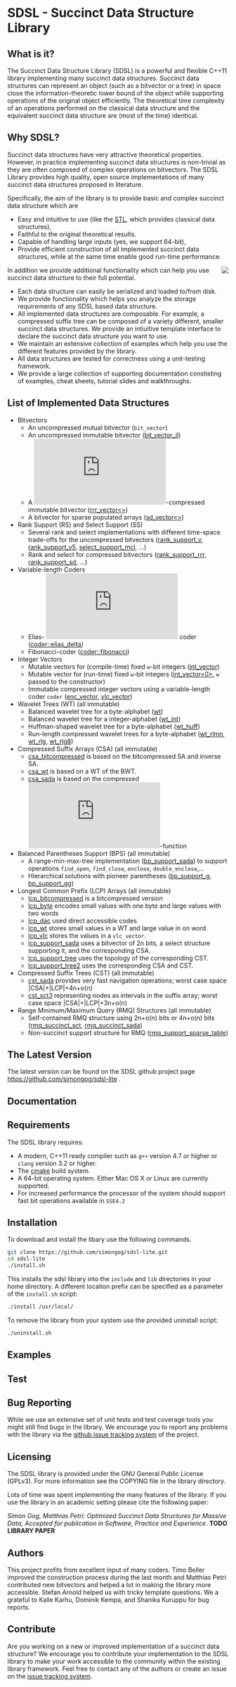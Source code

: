 SDSL - Succinct Data Structure Library
=========

What is it?
-----------

The Succinct Data Structure Library (SDSL) is a powerful and flexible C++11
library implementing many succinct data structures. Succinct data structures
can represent an object (such as a bitvector or a tree) in space close the
information-theoretic lower bound of the object while supporting operations
of the original object efficiently. The theoretical time complexity of an
operations performed on the classical data structure and the equivalent
succinct data structure are (most of the time) identical.

Why SDSL?
--------

Succinct data structures have very attractive theoretical properties. However,
in practice implementing succinct data structures is non-trivial as they are
often composed of complex operations on bitvectors. The SDSL Library provides
high quality, open source implementations of many succinct data structures
proposed in literature.

Specifically, the aim of the library is to provide basic and complex succinct
data structure which are

  * Easy and intuitive to use (like the [STL][STL], which provides classical data structures),
  * Faithful to the original theoretical results.
  * Capable of handling large inputs (yes, we support 64-bit),
  * Provide efficient construction of all implemented succinct data structures, while at the same time enable good run-time performance.

<img align="right" src="extras/example-storage-visualization-smaller.png?raw=true" />

In addition we provide additional functionality which can help you use succinct
data structure to their full potential.

  * Each data structure can easily be serialized and loaded to/from disk.
  * We provide functionality which helps you analyze the storage requirements of any
  SDSL based data structure.
  * All implemented data structures are composable. For example, a compressed
  suffix tree can be composed of a variety different, smaller succinct data structures.
  We provide an intiuitive template interface to declare the succinct data structure
  you want to use.
  * We maintain an extensive collection of examples which help you use the different
  features provided by the library.
  * All data structures are tested for correctness using a unit-testing framework.
  * We provide a large collection of supporting documentation constisting of examples,
    cheat sheets, tutorial slides and walkthroughs.

List of Implemented Data Structures
--------

 * Bitvectors
   * An uncompressed mutual bitvector (`bit_vector`)
   * An uncompressed immutable bitvector ([bit_vector_il](./include/sdsl/bit_vector_il.hpp))
   * A ![H_0](http://latex.codecogs.com/gif.latex?H_0)-compressed
     immutable bitvector ([rrr_vector<>](./include/sdsl/rrr_vector.hpp))
   * A bitvector for sparse populated arrays ([sd_vector<>](./include/sdsl/sd_vector.hpp))
 * Rank Support (RS) and Select Support (SS)
   * Several rank and select implementations with different time-space
     trade-offs for the uncompressed bitvectors
     ([rank_support_v](./include/sdsl/rank_support_v.hpp),
      [rank_support_v5](./include/sdsl/ran_support_v5.hpp),
      [select_support_mcl](./include/sdsl/select_support_mcl.hpp), ...)
   * Rank and select for compressed bitvectors
     ([rank_support_rrr](./include/sdsl/rrr_vector.hpp),
      [rank_support_sd](./include/sdsl/sd_vector.hpp), ...)
 * Variable-length Coders
   * Elias- ![\delta](http://latex.codecogs.com/gif.latex?%5Cdelta) coder
     ([coder::elias_delta](./include/sdsl/coder_elias_delta.hpp))
   * Fibonacci-coder ([coder::fibonacci](./include/sdsl/coder_fibonacci.hpp))
 * Integer Vectors
   * Mutable vectors for (compile-time) fixed `w`-bit integers ([int_vector<w>](./include/sdsl/int_vector.hpp))
   * Mutable vector for (run-time) fixed `w`-bit integers ([int_vector<0>](./include/sdsl/int_vector.hpp),
     `w` passed to the constructor)
   * Immutable compressed integer vectors using a variable-length coder `coder`
     ([enc_vector<coder>](./include/sdsl/enc_vector.hpp),
     [vlc_vector<coder>](./include/sdsl/vlc_vector.hpp))
 * Wavelet Trees (WT) (all immutable)
   * Balanced wavelet tree for a byte-alphabet ([wt](./include/sdsl/wt.hpp))
   * Balanced wavelet tree for a integer-alphabet ([wt_int](./include/sdsl/wt_int.hpp))
   * Huffman-shaped wavelet tree for a byte-alphabet ([wt_huff](./include/sdsl/wt_huff.hpp))
   * Run-length compressed wavelet trees for a byte-alphabet
     ([wt_rlmn](./include/sdsl/wt_rlmn.hpp),
      [wt_rlg](./include/sdsl/wt_rlg.hpp),
      [wt_rlg8](./include/sdsl/wt_rlg8.hpp))
 * Compressed Suffix Arrays (CSA) (all immutable)
   * [csa_bitcompressed](./include/sdsl/csa_bitcompressed.hpp) is based on the bitcompressed SA and inverse SA.
   * [csa_wt](./include/sdsl/csa_wt.hpp) is based on a WT of the BWT.
   * [csa_sada](./include/sdsl/csa_sada.hpp) is based on the compressed
      ![\Psi](http://latex.codecogs.com/gif.latex?%5CPsi)-function
 * Balanced Parentheses Support (BPS) (all immutable)
   * A range-min-max-tree implementation ([bp_support_sada](./include/sdsl/bp_support_sada.hpp))
     to support operations `find_open`, `find_close`, `enclose`, `double_enclose`,...
   * Hierarchical solutions with pioneer parentheses
     ([bp_support_g](./include/sdsl/bp_support_g.hpp),
      [bp_support_gg](./include/sdsl/bp_support_gg.hpp))
 * Longest Common Prefix (LCP) Arrays (all immutable)
   * [lcp_bitcompressed](./include/sdsl/lcp_bitcompressed.hpp) is a bitcompressed version
   * [lcp_byte](./include/sdsl/lcp_byte.hpp) encodes small values with one
     byte and large values with two words
   * [lcp_dac](./include/sdsl/lcp_dac.hpp) used direct accessible codes
   * [lcp_wt](./include/sdsl/lcp_wt.hpp) stores small values in a WT and
     large value in on word.
   * [lcp_vlc](./include/sdsl/lcp_vlc.hpp) stores the values in a `vlc_vector`.
   * [lcp_support_sada](./include/sdsl/lcp_support_sada.hpp) uses a bitvector of 2n bits, a
     select structure supporting it, and the corresponding CSA.
   * [lcp_support_tree](./include/sdsl/lcp_support_tree.hpp) uses the topology of the
     corresponding CST.
   * [lcp_support_tree2](./include/sdsl/lcp_support_tree2.hpp) uses the corresponding CSA
   and CST.
 * Compressed Suffix Trees (CST) (all immutable)
   * [cst_sada](./include/sdsl/cst_sada.hpp) provides very fast navigation operations; worst case
     space |CSA|+|LCP|+4n+o(n)
   * [cst_sct3](./include/sdsl/cst_sct3.hpp) representing nodes as intervals in the suffix array;
     worst case space |CSA|+|LCP|+3n+o(n)
 * Range Minimum/Maximum Query (RMQ) Structures (all immutable)
   * Self-contained RMQ structure using 2n+o(n) bits or 4n+o(n) bits
     ([rmq_succinct_sct](./include/sdsl/rmq_succinct_sct.hpp),
      [rmq_succinct_sada](./include/sdsl/rmq_succinct_sada.hpp))
   * Non-succinct support structure for RMQ ([rmq_support_sparse_table](./include/sdsl/rmq_support_sparse_table.hpp))


The Latest Version
------------------

The latest version can be found on the SDSL github project page https://github.com/simongog/sdsl-lite .

Documentation
-------------

Requirements
------------

The SDSL library requires:

* A modern, C++11 ready compiler such as `g++` version 4.7 or higher or `clang` version 3.2 or higher.
* The [cmake]() build system.
* A 64-bit operating system. Either Mac OS X or Linux are currently supported.
* For increased performance the processor of the system should support fast bit operations available in `SSE4.2`

Installation
------------

To download and install the libary use the following commands.

```sh
git clone https://github.com/simongog/sdsl-lite.git
cd sdsl-lite
./install.sh
```

This installs the sdsl library into the `include` and `lib` directories in your
home directory. A different location prefix can be specified as a parameter of
the `install.sh` script:

```sh
./install /usr/local/
```

To remove the library from your system use the provided uninstall script:

```sh
./uninstall.sh
```

Examples
------------

Test
----

Bug Reporting
------------

While we use an extensive set of unit tests and test coverage tools you might
still find bugs in the library. We encourage you to report any problems with
the library via the [github issue tracking system](https://github.com/simongog/sdsl-lite/issues)
of the project.

Licensing
---------

The SDSL library is provided under the GNU General Public License (GPLv3). For
more information see the COPYING file in the library directory.

Lots of time was spent implementing the many features of the library. If you
use the library in an academic setting please cite the following paper:

_Simon Gog, Matthias Petri: Optimized Succinct Data Structures for Massive Data, Accepted for publication in Software, Practice and Experience_. **TODO LIBRARY PAPER**

Authors
--------

This project profits from excellent input of many coders. Timo Beller improved
the construction process during the last month and Matthias Petri contributed
new bitvectors and helped a lot in making the library more accessible. Stefan
Arnold helped us with tricky template questions. We a grateful to Kalle Karhu,
Dominik Kempa, and Shanika Kuruppu for bug reports.

Contribute
----------

Are you working on a new or improved implementation of a succinct data structure?
We encourage you to contribute your implementation to the SDSL library to make
your work accessible to the community within the existing library framework.
Feel free to contact any of the authors or create an issue on the
[issue tracking system](https://github.com/simongog/sdsl-lite/issues).


[STL]: http://www.sgi.com/tech/stl/ "Standart Template Library"
[pz]: http://pizzachili.di.unipi.it/ "Pizza&amp;Chli"
[d3js]: http://d3js.org "D3JS library"
[cmake]: http://www.cmake.org/ "CMake tool"
[MAKE]: http://www.gnu.org/software/make/ "GNU Make"
[gcc]: http://gcc.gnu.org/ "GNU Compiler Collection"
[DBLPCSTRES]: http://people.eng.unimelb.edu.au/sgog/sdsl_explore/dblp.xml.100MB_cst_sada_wt_rlmn_lcp_tree2.html "CST visualization"
[SPE]: http://people.eng.unimelb.edu.au/sgog/optimized.pdf "Preprint SP&amp;E article"
[DIVSUF]: http://code.google.com/p/libdivsufsort/ "libdivsufsort"
[LS]: http://www.sciencedirect.com/science/article/pii/S0304397507005257 "Larson &amp; Sadakane Algorithm"
[GTEST]: https://code.google.com/p/googletest/ "Google C++ Testing Framework"
